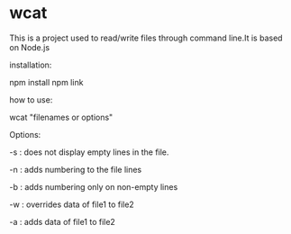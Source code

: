 # wcat

This is a project used to read/write files through command line.It is based on Node.js

installation: 

npm install
npm link

how to use:

wcat "filenames or options"
  
Options:

-s : does not display empty lines in the file.

-n : adds numbering to the file lines

-b : adds numbering only on non-empty lines

-w : overrides data of file1 to file2

-a : adds data of file1 to file2
  
